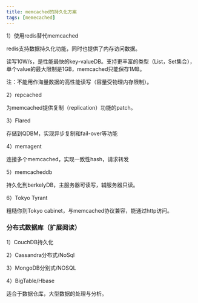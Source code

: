 ```yaml
---
title: memcached的持久化方案
tags: [memecached]
---
```


1）使用redis替代memcached

redis支持数据持久化功能，同时也提供了内存访问数据。

读写10W/s，是性能最快的key-valueDB。支持更丰富的类型（List，Set集合），单个value的最大限制是1GB，memcached只能保存1MB。

注：不能用作海量数据的高性能读写（容量受物理内存限制）。

2）repcached

为memcached提供复制（replication）功能的patch。

3）Flared

存储到QDBM，实现异步复制和fail-over等功能

4）memagent

连接多个memcached，实现一致性hash，请求转发

5）memcacheddb

持久化到berkelyDB，主服务器可读写，辅服务器只读。

6）Tokyo Tyrant

粗糙你到Tokyo cabinet，与memcached协议兼容，能通过http访问。

### 分布式数据库（扩展阅读）

1）CouchDB持久化

2）Cassandra分布式/NoSql

3）MongoDB分别式/NOSQL

4）BigTable/Hbase

适合于数据仓库，大型数据的处理与分析。